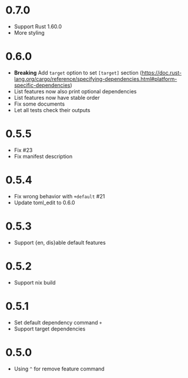 # 0.7.0

* Support Rust 1.60.0
* More styling

# 0.6.0

* **Breaking** Add `target` option to set `[target]` section (https://doc.rust-lang.org/cargo/reference/specifying-dependencies.html#platform-specific-dependencies)
* List features now also print optional dependencies
* List features now have stable order
* Fix some documents
* Let all tests check their outputs

# 0.5.5

* Fix #23
* Fix manifest description

# 0.5.4

* Fix wrong behavior with `+default` #21
* Update toml_edit to 0.6.0

# 0.5.3

* Support {en, dis}able default features

# 0.5.2

* Support nix build

# 0.5.1

* Set default dependency command `+`
* Support target dependencies

# 0.5.0

* Using `^` for remove feature command

